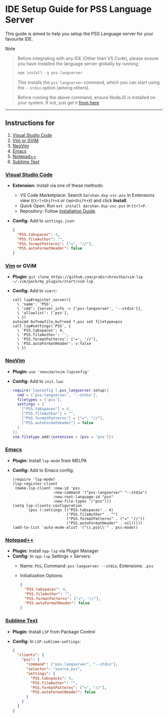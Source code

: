 # IDE Setup Guide for PSS Language Server

This guide is aimed to help you setup the PSS Language server for your favourite IDE.

> [!NOTE]

> Before integrating with any IDE (Other than VS Code), please ensure you have installed the language server globally by running:
>
>```bash
> npm install -g pss-langserver
>```
>
> This installs the `pss-langserver` command, which you can start using the `--stdio` option (among others).
>
> Before running the above command, ensure NodeJS is installed on your system.
> If not, just get it [from here](https://nodejs.org/en/download)

-------------------------------------------------------------------------

## Instructions for

1. [Visual Studio Code](#visual-studio-code)
2. [Vim or GViM](#vim-or-gvim)
3. [NeoVim](#neovim)
4. [Emacs](#emacs)
5. [Notepad++](#notepad)
6. [Sublime Text](#sublime-text)

### [Visual Studio Code](https://code.visualstudio.com/)

- **Extension:** Install via one of these methods:
  - VS Code Marketplace: Search `Darshan.dsp-vsc-pss` in Extensions view (`Ctrl+Shift+X` or `Cmd+Shift+X`) and click **Install**.
  - Quick Open: Run `ext install darshan.dsp-vsc-pss` in `Ctrl+P`.
  - Repository: Follow [Installation Guide](https://github.com/thisisthedarshan/vscode-pss/blob/main/INSTALL.md).
- **Config:** Add to `settings.json`:

  ```json
  {
    "PSS.tabspaces": 4,
    "PSS.fileAuthor": "",
    "PSS.formatPatterns": ["=", "//"],
    "PSS.autoFormatHeader": false
  }
  ```

### [Vim](https://www.vim.org/) or GViM

- **Plugin:** `git clone https://github.com/prabirshrestha/vim-lsp ~/.vim/pack/my_plugins/start/vim-lsp`
- **Config:** Add to `vimrc`:

  ```vim
  call lsp#register_server({
    \ 'name': 'PSS',
    \ 'cmd': {server_info -> ['pss-langserver', '--stdio']},
    \ 'allowlist': ['pss'],
    \ })
  autocmd bufnewfile,bufread *.pss set filetype=pss
  call lsp#settings('PSS', {
    \ 'PSS.tabspaces': 4,
    \ 'PSS.fileAuthor': '',
    \ 'PSS.formatPatterns': ['=', '//'],
    \ 'PSS.autoFormatHeader': v:false
    \ })
  ```

### [NeoVim](https://neovim.io/)

- **Plugin:** `use 'neovim/nvim-lspconfig'`
- **Config:** Add to `init.lua`:

  ```lua
  require('lspconfig').pss_langserver.setup({
    cmd = {'pss-langserver', '--stdio'},
    filetypes = {'pss'},
    settings = {
      ["PSS.tabspaces"] = 4,
      ["PSS.fileAuthor"] = "",
      ["PSS.formatPatterns"] = {"=", "//"},
      ["PSS.autoFormatHeader"] = false
    }
  })
  vim.filetype.add({extension = {pss = 'pss'}})
  ```

### [Emacs](https://www.gnu.org/software/emacs/)

- **Plugin:** Install `lsp-mode` from MELPA
- **Config:** Add to Emacs config:

  ```elisp
  (require 'lsp-mode)
  (lsp-register-client
   (make-lsp-client :new-id 'pss
                    :new-command '("pss-langserver" "--stdio")
                    :new-root-language-id "pss"
                    :new-file-types '("pss")))
  (setq lsp-clients-configuration
        `(pss (:settings (("PSS.tabspaces" . 4)
                          ("PSS.fileAuthor" . "")
                          ("PSS.formatPatterns" . ("=" "//"))
                          ("PSS.autoFormatHeader" . nil)))))
  (add-to-list 'auto-mode-alist '("\\.pss\\'" . pss-mode))
  ```

### [Notepad++](https://notepad-plus-plus.org/)

- **Plugin:** Install `npp-lsp` via Plugin Manager
- **Config:** In `npp-lsp` Settings > Servers:
  - Name: `PSS`, Command: `pss-langserver --stdio`, Extensions: `.pss`
  - Initialization Options:

    ```json
    {
      "PSS.tabspaces": 4,
      "PSS.fileAuthor": "",
      "PSS.formatPatterns": ["=", "//"],
      "PSS.autoFormatHeader": false
    }
    ```

### [Sublime Text](https://www.sublimetext.com/)

- **Plugin:** Install `LSP` from Package Control
- **Config:** In `LSP.sublime-settings`:

  ```json
  {
    "clients": {
      "pss": {
        "command": ["pss-langserver", "--stdio"],
        "selector": "source.pss",
        "settings": {
          "PSS.tabspaces": 4,
          "PSS.fileAuthor": "",
          "PSS.formatPatterns": ["=", "//"],
          "PSS.autoFormatHeader": false
        }
      }
    }
  }
  ```
